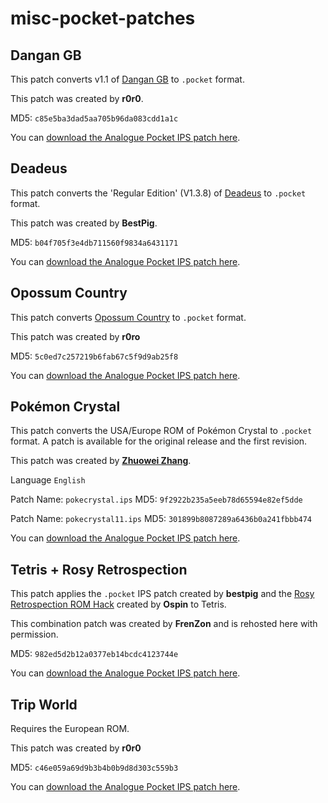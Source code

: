 # misc-pocket-patches

## Dangan GB

This patch converts v1.1 of [Dangan GB](https://snorpung.itch.io/dangan-gb) to `.pocket` format.

This patch was created by **r0r0**.

MD5: `c85e5ba3dad5aa705b96da083cdd1a1c`

You can [download the Analogue Pocket IPS patch here](https://github.com/jduckett95/misc-pocket-patches/blob/main/danganV11.ips).

## Deadeus

This patch converts the 'Regular Edition' (V1.3.8) of [Deadeus](https://izma.itch.io/deadeus?download) to `.pocket` format.

This patch was created by **BestPig**.

MD5: `b04f705f3e4db711560f9834a6431171`

You can [download the Analogue Pocket IPS patch here](https://github.com/jduckett95/misc-pocket-patches/blob/main/Deadeus-7da95971.ips).

## Opossum Country

This patch converts [Opossum Country](https://benjelter.itch.io/opossum-country) to `.pocket` format.

This patch was created by **r0ro**

MD5: `5c0ed7c257219b6fab67c5f9d9ab25f8`

You can [download the Analogue Pocket IPS patch here](https://github.com/jduckett95/misc-pocket-patches/blob/main/opossum_country_v1.ips).

## Pokémon Crystal

This patch converts the USA/Europe ROM of Pokémon Crystal to `.pocket` format. A patch is available for the original release and the first revision.

This patch was created by **[Zhuowei Zhang](https://twitter.com/Zhuowei)**.

Language `English`

Patch Name: `pokecrystal.ips` MD5: `9f2922b235a5eeb78d65594e82ef5dde`

Patch Name: `pokecrystal11.ips` MD5: `301899b8087289a6436b0a241fbbb474`

You can [download the Analogue Pocket IPS patch here](https://github.com/jduckett95/misc-pocket-patches/blob/main/pokecrystal_pocket_patches_v2.zip).

## Tetris + Rosy Retrospection

This patch applies the `.pocket` IPS patch created by **bestpig** and the [Rosy Retrospection ROM Hack](https://www.romhacking.net/hacks/5813/) created by **Ospin** to Tetris.

This combination patch was created by **FrenZon** and is rehosted here with permission. 

MD5: `982ed5d2b12a0377eb14bcdc4123744e`

You can [download the Analogue Pocket IPS patch here](https://github.com/jduckett95/misc-pocket-patches/blob/main/Tetris_Combo_Patch_Rosy__Pocket.ips).

## Trip World

Requires the European ROM.

This patch was created by **r0r0**

MD5: `c46e059a69d9b3b4b0b9d8d303c559b3`

You can [download the Analogue Pocket IPS patch here](https://github.com/jduckett95/misc-pocket-patches/blob/main/trip-world-eu.ips).
